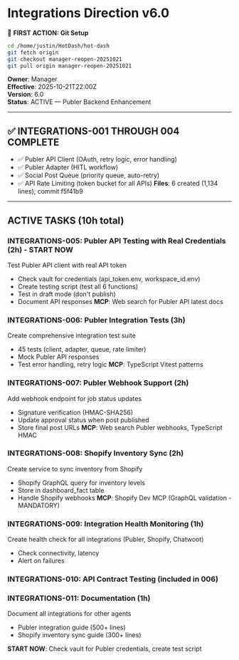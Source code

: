 # Integrations Direction v6.0

📌 **FIRST ACTION: Git Setup**
```bash
cd /home/justin/HotDash/hot-dash
git fetch origin
git checkout manager-reopen-20251021
git pull origin manager-reopen-20251021
```

**Owner**: Manager  
**Effective**: 2025-10-21T22:00Z  
**Version**: 6.0  
**Status**: ACTIVE — Publer Backend Enhancement

---

## ✅ INTEGRATIONS-001 THROUGH 004 COMPLETE
- ✅ Publer API Client (OAuth, retry logic, error handling)
- ✅ Publer Adapter (HITL workflow)
- ✅ Social Post Queue (priority queue, auto-retry)
- ✅ API Rate Limiting (token bucket for all APIs)
**Files**: 6 created (1,134 lines), commit f5f41b9

---

## ACTIVE TASKS (10h total)

### INTEGRATIONS-005: Publer API Testing with Real Credentials (2h) - START NOW
Test Publer API client with real API token
- Check vault for credentials (api_token.env, workspace_id.env)
- Create testing script (test all 6 functions)
- Test in draft mode (don't publish)
- Document API responses
**MCP**: Web search for Publer API latest docs

### INTEGRATIONS-006: Publer Integration Tests (3h)
Create comprehensive integration test suite
- 45 tests (client, adapter, queue, rate limiter)
- Mock Publer API responses
- Test error handling, retry logic
**MCP**: TypeScript Vitest patterns

### INTEGRATIONS-007: Publer Webhook Support (2h)
Add webhook endpoint for job status updates
- Signature verification (HMAC-SHA256)
- Update approval status when post published
- Store final post URLs
**MCP**: Web search Publer webhooks, TypeScript HMAC

### INTEGRATIONS-008: Shopify Inventory Sync (2h)
Create service to sync inventory from Shopify
- Shopify GraphQL query for inventory levels
- Store in dashboard_fact table
- Handle Shopify webhooks
**MCP**: Shopify Dev MCP (GraphQL validation - MANDATORY)

### INTEGRATIONS-009: Integration Health Monitoring (1h)
Create health check for all integrations (Publer, Shopify, Chatwoot)
- Check connectivity, latency
- Alert on failures

### INTEGRATIONS-010: API Contract Testing (included in 006)

### INTEGRATIONS-011: Documentation (1h)
Document all integrations for other agents
- Publer integration guide (500+ lines)
- Shopify inventory sync guide (300+ lines)

**START NOW**: Check vault for Publer credentials, create test script
